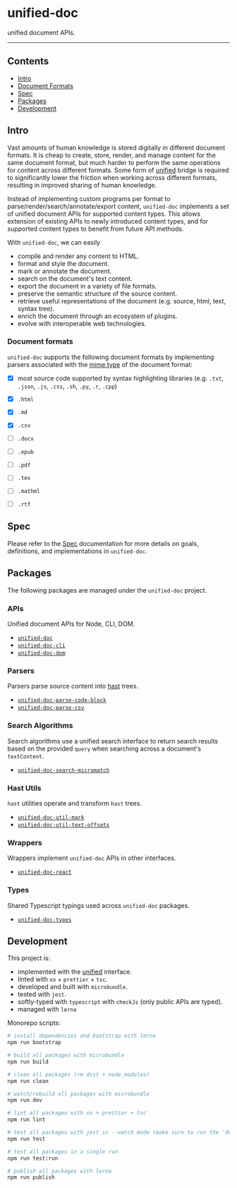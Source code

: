 # unified-doc
unified document APIs.

---

## Contents
- [Intro](#intro)
- [Document Formats](#document-formats)
- [Spec](#spec)
- [Packages](#packages)
- [Development](#development)

## Intro
Vast amounts of human knowledge is stored digitally in different document formats.  It is cheap to create, store, render, and manage content for the same document format, but much harder to perform the same operations for content across different formats.  Some form of [unified][unified] bridge is required to significantly lower the friction when working across different formats, resulting in improved sharing of human knowledge.

Instead of implementing custom programs per format to parse/render/search/annotate/export content, `unified-doc` implements a set of unified document APIs for supported content types.  This allows extension of existing APIs to newly introduced content types, and for supported content types to benefit from future API methods.

With `unified-doc`, we can easily
- compile and render any content to HTML.
- format and style the document.
- mark or annotate the document.
- search on the document's text content.
- export the document in a variety of file formats.
- preserve the semantic structure of the source content.
- retrieve useful representations of the document (e.g. source, html, text, syntax tree).
- enrich the document through an ecosystem of plugins.
- evolve with interoperable web technologies.

### Document formats

`unified-doc` supports the following document formats by implementing parsers associated with the [mime type][mime-type] of the document format:

- [x] most source code supported by syntax highlighting libraries (e.g. `.txt`, `.json`, `.js`, `.css`, `.sh`, `.py`, `.r`, `.cpp`)
- [x] `.html`
- [x] `.md`
- [x] `.csv`
- [ ] `.docx`
- [ ] `.epub`
- [ ] `.pdf`
- [ ] `.tex`
- [ ] `.mathml`
- [ ] `.rtf`


## Spec
Please refer to the [Spec](./spec.md) documentation for more details on goals, definitions, and implementations in `unified-doc`.

## Packages
The following packages are managed under the `unified-doc` project.

### APIs
Unified document APIs for Node, CLI, DOM.
- [`unified-doc`][unified-doc]
- [`unified-doc-cli`][unified-doc-cli]
- [`unified-doc-dom`][unified-doc-dom]

### Parsers
Parsers parse source content into [hast][] trees.
- [`unified-doc-parse-code-block`][unified-doc-parse-code-block]
- [`unified-doc-parse-csv`][unified-doc-parse-csv]

### Search Algorithms
Search algorithms use a unified search interface to return search results based on the provided `query` when searching across a document's `textContent`.
- [`unified-doc-search-micromatch`][unified-doc-search-micromatch]

### Hast Utils
`hast` utilities operate and transform `hast` trees.
- [`unified-doc-util-mark`][unified-doc-util-mark]
- [`unified-doc-util-text-offsets`][unified-doc-util-text-offsets]

### Wrappers
Wrappers implement `unified-doc` APIs in other interfaces.
- [`unified-doc-react`][unified-doc-react]

### Types
Shared Typescript typings used across `unified-doc` packages.
- [`unified-doc-types`][unified-doc-types]

## Development
This project is:
- implemented with the [unified][] interface.
- linted with `xo` + `prettier` + `tsc`.
- developed and built with `microbundle`.
- tested with `jest`.
- softly-typed with `typescript` with `checkJs` (only public APIs are typed).
- managed with `lerna`

Monorepo scripts:
```sh
# install dependencies and bootstrap with lerna
npm run bootstrap

# build all packages with microbundle
npm run build

# clean all packages (rm dist + node_modules)
npm run clean

# watch/rebuild all packages with microbundle
npm run dev

# lint all packages with xo + prettier + tsc
npm run lint

# test all packages with jest in --watch mode (make sure to run the 'dev' script)
npm run test

# test all packages in a single run
npm run test:run

# publish all packages with lerna
npm run publish
```

<!-- Definitions -->
[hast]: https://github.com/syntax-tree/hast
[mime-type]: https://developer.mozilla.org/en-US/docs/Web/HTTP/Basics_of_HTTP/MIME_types/Common_types
[unified]: https://github.com/unifiedjs
[unified-doc]: https://github.com/unified-doc/unified-doc/tree/main/packages/unified-doc
[unified-doc-cli]: https://github.com/unified-doc/unified-doc-cli
[unified-doc-dom]: https://github.com/unified-doc/unified-doc-dom
[unified-doc-parse-code-block]: https://github.com/unified-doc/unified-doc/tree/main/packages/unified-doc-parse-code-block
[unified-doc-parse-csv]: https://github.com/unified-doc/unified-doc/tree/main/packages/unified-doc-parse-csv
[unified-doc-react]: https://github.com/unified-doc/unified-doc-react
[unified-doc-search-micromatch]: https://github.com/unified-doc/unified-doc/tree/main/packages/unified-doc-search-micromatch
[unified-doc-types]: https://github.com/unified-doc/unified-doc/tree/main/packages/unified-doc-types
[unified-doc-util-mark]: https://github.com/unified-doc/unified-doc/tree/main/packages/unified-doc-util-mark
[unified-doc-util-text-offsets]: https://github.com/unified-doc/unified-doc/tree/main/packages/unified-doc-util-text-offsets

